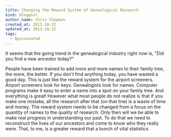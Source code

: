 ```yaml
---
title: Changing the Reward System of Genealogical Research
kind: blogpost
author_name: Chris Chapman
created_at: 2011-10-22
updated_at: 2011-10-22
tags:
  - Opinionated
---
```

It seems that the going trend in the genealogical industry right now is, "Did
you find a new ancestor today?" 

People have been trained to add more and more
names to their family tree, the more, the better. If you don't find anything
today, you have wasted a good day. This is just like the reward system for the
airport screeners. Airport screeners look for keys. Genealogists look for
names. Computer programs make it easy to enter a name into a spot on your
family tree. And everything is great!  However what most people do not realize
is that if you make one mistake, all the research after that (on that line) is
a waste of time and money. The reward system needs to be changed from a focus
on the quantity of names to the quality of research. Only then will we be able
to make real progress in understanding our past. To do that we need to
reconstruct the lives of our ancestors and come to know who they really were.
That, to me, is a greater reward that a bunch of vital statistics.

